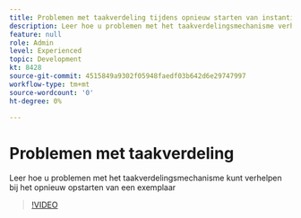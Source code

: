 ```yaml
---
title: Problemen met taakverdeling tijdens opnieuw starten van instantie
description: Leer hoe u problemen met het taakverdelingsmechanisme verhelpt die zijn opgetreden tijdens het opnieuw opstarten van een exemplaar
feature: null
role: Admin
level: Experienced
topic: Development
kt: 8428
source-git-commit: 4515849a9302f05948faedf03b642d6e29747997
workflow-type: tm+mt
source-wordcount: '0'
ht-degree: 0%

---
```



# Problemen met taakverdeling

Leer hoe u problemen met het taakverdelingsmechanisme kunt verhelpen bij het opnieuw opstarten van een exemplaar
>[!VIDEO](https://video.tv.adobe.com/v/335984?quality=12)
